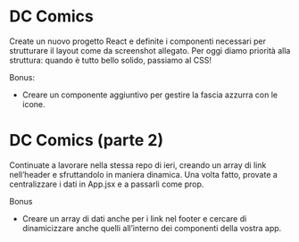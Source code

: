 DC Comics
===

Create un nuovo progetto React e definite i componenti necessari per strutturare il layout come da screenshot allegato.
Per oggi diamo priorità alla struttura: quando è tutto bello solido, passiamo al CSS!

Bonus:
- Creare un componente aggiuntivo per gestire la fascia azzurra con le icone.

DC Comics (parte 2)
===

Continuate a lavorare nella stessa repo di ieri, creando un array di link nell’header e sfruttandolo in maniera dinamica. Una volta fatto, provate a centralizzare i dati in App.jsx e a passarli come prop.

Bonus

- Creare un array di dati anche per i link nel footer e cercare di dinamicizzare anche quelli all’interno dei componenti della vostra app.
